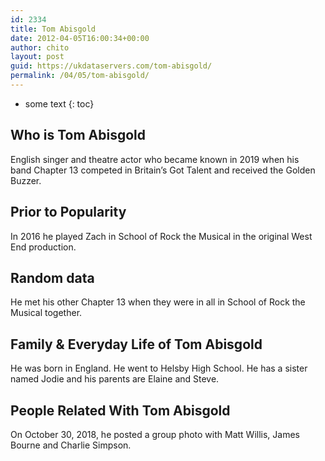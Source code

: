 ```yaml
---
id: 2334
title: Tom Abisgold
date: 2012-04-05T16:00:34+00:00
author: chito
layout: post
guid: https://ukdataservers.com/tom-abisgold/
permalink: /04/05/tom-abisgold/
---
```


* some text
{: toc}
          
          
## Who is  Tom Abisgold
                  
                  
                  
English singer and theatre actor who became known in 2019 when his band Chapter 13 competed in Britain&#8217;s Got Talent and received the Golden Buzzer. 
                  
                
                
                
## Prior to Popularity 
                  
                  
                  
In 2016 he played Zach in School of Rock the Musical in the original West End production. 
                  
                
                
                
## Random data 
                  
                  
                  
He met his other Chapter 13 when they were in all in School of Rock the Musical together. 
                  
                
                
                
## Family & Everyday Life of Tom Abisgold
                  
                  
                  
He was born in England. He went to Helsby High School. He has a sister named Jodie and his parents are Elaine and Steve.
                  
                
                
                
## People Related With  Tom Abisgold
                  
                  
                  
On October 30, 2018, he posted a group photo with Matt Willis, James Bourne and Charlie Simpson. 
                  
                
              
            
          
          
          
    
    
  
